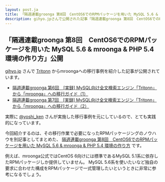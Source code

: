 ```yaml
---
layout: post.ja
title: 「隔週連載groonga 第8回　CentOS6でのRPMパッケージを用いた MySQL 5.6 & mroonga & PHP 5.4 環境の作り方」公開
description: gihyo.jpさんで公開された記事「隔週連載groonga 第8回　CentOS6でのRPMパッケージを用いた MySQL 5.6 & mroonga & PHP 5.4 環境の作り方」の紹介
---
```

## 「隔週連載groonga 第8回　CentOS6でのRPMパッケージを用いた MySQL 5.6 & mroonga & PHP 5.4 環境の作り方」公開

[gihyo.jp](http://gihyo.jp/) さんで [Tritonn](http://qwik.jp/tritonn/)
からmroongaへの移行事例を紹介した記事が公開されています。

-   [隔週連載groonga 第6回　[実録]
    MySQL向け全文検索エンジン「Tritonn」から「mroonga」への移行ガイド（1）](http://gihyo.jp/dev/clip/01/groonga/0006)
-   [隔週連載groonga 第7回　[実録]
    MySQL向け全文検索エンジン「Tritonn」から「mroonga」への移行ガイド（2）](http://gihyo.jp/dev/clip/01/groonga/0007)

実際に [@yoshi_ken](https://twitter.com/yoshi_ken)
さんが実施した移行事例を元にしているので、とても実践的になっています。

今回紹介するのは、その移行作業で必要になったRPMパッケージングのノウハウを別記事としてまとめた、
[隔週連載groonga 第8回　CentOS6でのRPMパッケージを用いた MySQL 5.6 & mroonga & PHP 5.4 環境の作り方](http://gihyo.jp/dev/clip/01/groonga/0008) です。

例えば、mroonga公式ではCentOS 6向けには標準であるMySQL
5.1系に依存したRPMパッケージしか提供していません。
MySQL
5.6系を使いたいなど独自の要求に合わせた構成をRPMパッケージで一式管理したいというときに非常に参考になるでしょう。

